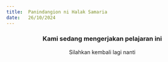 ```yaml
---
title:  Panindangion ni Halak Samaria
date:   26/10/2024
---
```


### <center>Kami sedang mengerjakan pelajaran ini</center>
<center>Silahkan kembali lagi nanti</center>